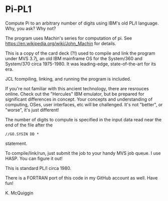 # Pi-PL1
Compute Pi to an arbitrary number of digits using IBM's old PL/I language.  Why, you ask? Why not?

The program uses Machin's series for computation of pi. See https://en.wikipedia.org/wiki/John_Machin for details.

This is a copy of the card deck (?!) used to compile and link the program under MVS 3.7j, an old IBM mainframe OS for the System/360 and System/370 circa 1975-1980.  It was leading-edge, state-of-the-art for its era.

JCL fcompiling, linking, and running the program is included.

If you're not familiar with this ancient technology, there are resrouces online.  Check out the "Hercules" IBM emulator, but be prepared for significant differences in concept.  Your concepts and understanding of computing, OSes, user interfaces, etc will be challenged.  It's not "better", or "worse", it's just different!

The number of digits to compute is specified in the input data read near the end of the file after the

```
//GO.SYSIN DD *
```

statement.

To compile/link/run, just submit the job to your handy MVS job queue.  I use HASP.  You can figure it out!

This is standard PL/I circa 1980.

There is a FORTRAN port of this code in my GitHub account as well.  Have fun!

K. McQuiggin
